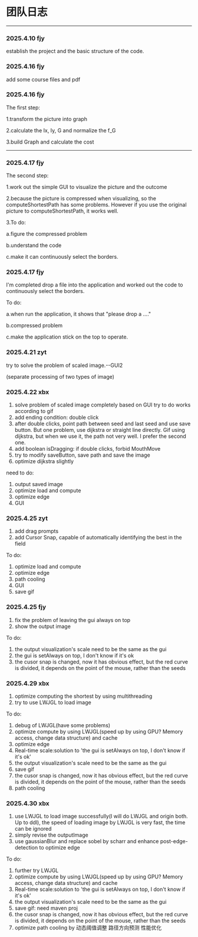 # 团队日志

---
### 2025.4.10 fjy

establish the project and the basic structure of the code.

### 2025.4.16 fjy

add some course files and pdf

### 2025.4.16 fjy

The first step:

1.transform the picture into graph

2.calculate the Ix, Iy, G and normalize the f_G

3.build Graph and calculate the cost

---
### 2025.4.17 fjy

The second step:

1.work out the simple GUI to visualize the picture and the outcome

2.because the picture is compressed when visualizing, so the computeShortestPath has some problems. However if you use the original picture to computeShortestPath, it works well.

3.To do:

a.figure the compressed problem

b.understand the code

c.make it can continuously select the borders.

### 2025.4.17 fjy

I'm completed drop a file into the application and worked out the code to continuously select the borders.

To do:

a.when run the application, it shows that "please drop a ...."

b.compressed problem

c.make the application stick on the top to operate.

### 2025.4.21 zyt

try to solve the problem of scaled image.--GUI2

(separate processing of two types of image) 

### 2025.4.22 xbx
1. solve problem of scaled image completely based on GUI
try to do works according to gif
2. add ending condition: double click
3. after double clicks, point path between seed and last seed and use save button. But one problem, use dijkstra or straight line directly. Gif using dijkstra, but when we use it, the path not very well. I prefer the second one.
4. add boolean isDragging: if double clicks, forbid MouthMove
5. try to modify saveButton, save path and save the image
6. optimize dijkstra slightly

need to do:
1. output saved image
2. optimize load and compute
3. optimize edge
4. GUI

### 2025.4.25 zyt
1. add drag prompts
2. add Cursor Snap, capable of automatically identifying the best in the field

To do:
1. optimize load and compute
2. optimize edge
3. path cooling
4. GUI
5. save gif

### 2025.4.25 fjy
1. fix the problem of leaving the gui always on top
2. show the output image

To do:
1. the output visualization's scale need to be the same as the gui
2. the gui is setAlways on top, I don't know if it's ok
3. the cusor snap is changed, now it has obvious effect, but the red curve is divided, it depends on the point of the mouse, rather than the seeds

### 2025.4.29 xbx
1. optimize computing the shortest by using multithreading
2. try to use LWJGL to load image

To do:
1. debug of LWJGL(have some problems)
2. optimize compute by using LWJGL(speed up by using GPU? Memory access, change data structure) and cache
3. optimize edge
4. Real-time scale:solution to 'the gui is setAlways on top, I don't know if it's ok'
5. the output visualization's scale need to be the same as the gui
6. save gif
7. the cusor snap is changed, now it has obvious effect, but the red curve is divided, it depends on the point of the mouse, rather than the seeds
8. path cooling

### 2025.4.30 xbx
1. use LWJGL to load image successfully(I will do LWJGL and origin both. Up to ddl), the speed of loading image by LWJGL is very fast, the time can be ignored 
2. simply revise the outputImage
3. use gaussianBlur and replace sobel by scharr and enhance post-edge-detection to optimize edge

To do:
1. further try LWJGL
2. optimize compute by using LWJGL(speed up by using GPU? Memory access, change data structure) and cache
3. Real-time scale:solution to 'the gui is setAlways on top, I don't know if it's ok'
4. the output visualization's scale need to be the same as the gui
5. save gif: need maven proj
6. the cusor snap is changed, now it has obvious effect, but the red curve is divided, it depends on the point of the mouse, rather than the seeds
7. optimize path cooling by 动态阈值调整 路径方向预测 性能优化